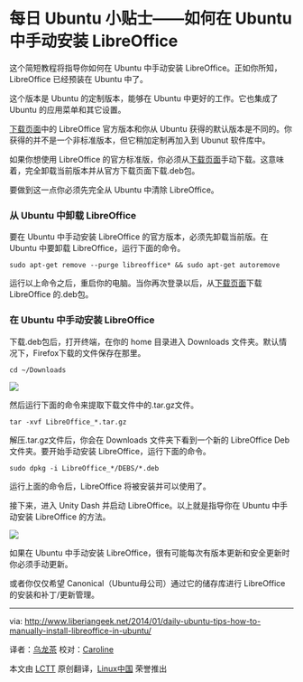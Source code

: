 每日 Ubuntu 小贴士——如何在 Ubuntu 中手动安装 LibreOffice
================================================================================

这个简短教程将指导你如何在 Ubuntu 中手动安装 LibreOffice。正如你所知，LibreOffice 已经预装在 Ubuntu 中了。

这个版本是 Ubuntu 的定制版本，能够在 Ubuntu 中更好的工作。它也集成了 Ubuntu 的应用菜单和其它设置。

[下载页面][1]中的 LibreOffice 官方版本和你从 Ubuntu 获得的默认版本是不同的。你获得的并不是一个非标准版本，但它稍加定制再加入到 Ubunut 软件库中。

如果你想使用 LibreOffice 的官方标准版，你必须从[下载页面][1]手动下载。这意味着，完全卸载当前版本并从官方下载页面下载.deb包。

要做到这一点你必须先完全从 Ubuntu 中清除 LibreOffice。

### 从 Ubuntu 中卸载 LibreOffice ###

要在 Ubuntu 中手动安装 LibreOffice 的官方版本，必须先卸载当前版。在 Ubuntu 中要卸载 LibreOffice，运行下面的命令。

    sudo apt-get remove --purge libreoffice* && sudo apt-get autoremove

运行以上命令之后，重启你的电脑。当你再次登录以后，从[下载页面][1]下载 LibreOffice 的.deb包。

### 在 Ubuntu 中手动安装 LibreOffice ###

下载.deb包后，打开终端，在你的 home 目录进入 Downloads 文件夹。默认情况下，Firefox下载的文件保存在那里。

    cd ~/Downloads

![](http://www.liberiangeek.net/wp-content/uploads/2014/01/libreofficemanualinstall.png)

然后运行下面的命令来提取下载文件中的.tar.gz文件。

    tar -xvf LibreOffice_*.tar.gz

解压.tar.gz文件后，你会在 Downloads 文件夹下看到一个新的 LibreOffice Deb 文件夹。要开始手动安装 LibreOffice，运行下面的命令。

    sudo dpkg -i LibreOffice_*/DEBS/*.deb

运行上面的命令后，LibreOffice 将被安装并可以使用了。
 
接下来，进入 Unity Dash 并启动 LibreOffice。以上就是指导你在 Ubuntu 中手动安装 LibreOffice 的方法。

![](http://www.liberiangeek.net/wp-content/uploads/2014/01/libreofficemanualinstall1.png)

如果在 Ubuntu 中手动安装 LibreOffice，很有可能每次有版本更新和安全更新时你必须手动更新。

或者你仅仅希望 Canonical（Ubuntu母公司）通过它的储存库进行 LibreOffice 的安装和补丁/更新管理。

--------------------------------------------------------------------------------

via: http://www.liberiangeek.net/2014/01/daily-ubuntu-tips-how-to-manually-install-libreoffice-in-ubuntu/

译者：[乌龙茶](https://github.com/yechunxiao19) 校对：[Caroline](https://github.com/carolinewuyan)

本文由 [LCTT](https://github.com/LCTT/TranslateProject) 原创翻译，[Linux中国](http://linux.cn/) 荣誉推出

[1]:http://www.libreoffice.org/download/
